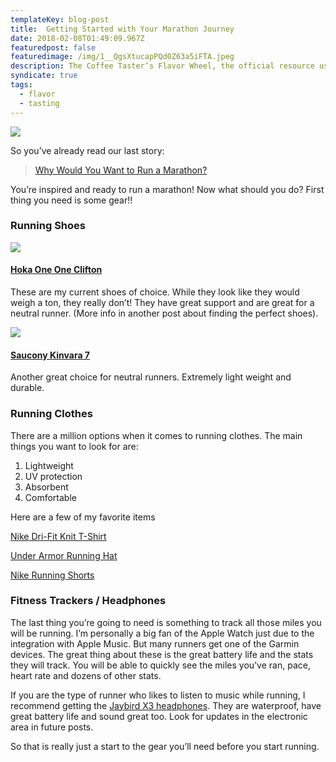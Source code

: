 ```yaml
---
templateKey: blog-post
title:  Getting Started with Your Marathon Journey
date: 2018-02-08T01:49:09.967Z
featuredpost: false
featuredimage: /img/1__QgsXtucapPQd0Z63a5iFTA.jpeg
description: The Coffee Taster’s Flavor Wheel, the official resource used by coffee tasters, has been revised for the first time this year.
syndicate: true
tags:
  - flavor
  - tasting
---
```


![](img/1__QgsXtucapPQd0Z63a5iFTA.jpeg)

So you’ve already read our last story:

> [Why Would You Want to Run a Marathon?](https://medium.com/marathon-training-101/why-would-you-want-to-run-a-marathon-d3308499d6c3?)

You’re inspired and ready to run a marathon! Now what should you do? First thing you need is some gear!!

### Running Shoes

![](img/1__R__t4Ntuk4WAXD3qOpMKq7g.png)

#### [Hoka One One Clifton](https://www.amazon.com/gp/product/B01MY0HHE5/ref=as_li_tl?ie=UTF8&camp=1789&creative=9325&creativeASIN=B01MY0HHE5&linkCode=as2&tag=marathonsite-20&linkId=1556145876a603ded93c2f16c53a62a1)

These are my current shoes of choice. While they look like they would weigh a ton, they really don’t! They have great support and are great for a neutral runner. (More info in another post about finding the perfect shoes).

![](img/1__FCpENGzMl2I8RtBPezttBg.jpeg)

#### [Saucony Kinvara 7](https://www.amazon.com/gp/product/B018F1H97W/ref=as_li_tl?ie=UTF8&camp=1789&creative=9325&creativeASIN=B018F1H97W&linkCode=as2&tag=marathonsite-20&linkId=9f74596f48ec59ca52bcf26fefe59d9d)

Another great choice for neutral runners. Extremely light weight and durable.

### Running Clothes

There are a million options when it comes to running clothes. The main things you want to look for are:

1.  Lightweight
2.  UV protection
3.  Absorbent
4.  Comfortable

Here are a few of my favorite items

[Nike Dri-Fit Knit T-Shirt](https://www.amazon.com/gp/product/B00S5L5MJU/ref=as_li_tl?ie=UTF8&camp=1789&creative=9325&creativeASIN=B00S5L5MJU&linkCode=as2&tag=marathonsite-20&linkId=737b46f35edf82ba3907378da79ae792)

[Under Armor Running Hat](https://www.amazon.com/gp/product/B01H8LW93O/ref=as_li_tl?ie=UTF8&camp=1789&creative=9325&creativeASIN=B01H8LW93O&linkCode=as2&tag=marathonsite-20&linkId=4e026302d40316ea3096484dce78a1f1)

[Nike Running Shorts](https://www.amazon.com/gp/product/B01M3XFLZ6/ref=as_li_tl?ie=UTF8&camp=1789&creative=9325&creativeASIN=B01M3XFLZ6&linkCode=as2&tag=marathonsite-20&linkId=18bbbb7f03a7f6f7f0437ffa8bc23b7d)

### Fitness Trackers / Headphones

The last thing you’re going to need is something to track all those miles you will be running. I’m personally a big fan of the Apple Watch just due to the integration with Apple Music. But many runners get one of the Garmin devices. The great thing about these is the great battery life and the stats they will track. You will be able to quickly see the miles you’ve ran, pace, heart rate and dozens of other stats.

If you are the type of runner who likes to listen to music while running, I recommend getting the [Jaybird X3 headphones](https://www.amazon.com/gp/product/B01M7NCT5O/ref=as_li_tl?ie=UTF8&camp=1789&creative=9325&creativeASIN=B01M7NCT5O&linkCode=as2&tag=marathonsite-20&linkId=a947da26e54697c2e09afe4a02d5512e). They are waterproof, have great battery life and sound great too. Look for updates in the electronic area in future posts.

So that is really just a start to the gear you’ll need before you start running.
